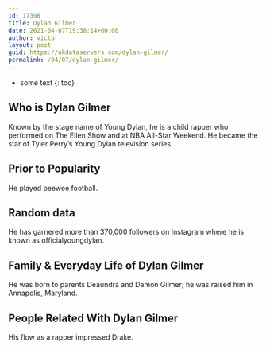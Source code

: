 ```yaml
---
id: 17398
title: Dylan Gilmer
date: 2021-04-07T19:38:14+00:00
author: victor
layout: post
guid: https://ukdataservers.com/dylan-gilmer/
permalink: /04/07/dylan-gilmer/
---
```


* some text
{: toc}


## Who is Dylan Gilmer



Known by the stage name of Young Dylan, he is a child rapper who performed on The Ellen Show and at NBA All-Star Weekend. He became the star of Tyler Perry&#8217;s Young Dylan television series.

                
                
                
## Prior to Popularity



He played peewee football.

                
                
                
## Random data



He has garnered more than 370,000 followers on Instagram where he is known as officialyoungdylan.

                
                
                
## Family & Everyday Life of Dylan Gilmer



He was born to parents Deaundra and Damon Gilmer; he was raised him in Annapolis, Maryland.

                
                
                
## People Related With Dylan Gilmer



His flow as a rapper impressed Drake.

                
              
            
          
          
          